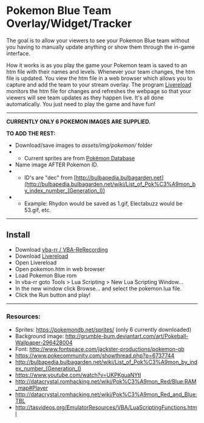 # Pokemon Blue Team Overlay/Widget/Tracker

The goal is to allow your viewers to see your Pokemon Blue team without you having to manually update anything or show them through the in-game interface.

How it works is as you play the game your Pokemon team is saved to an htm file with their names and levels. Whenever your team changes, the htm file is updated. You view the htm file in a web browser which allows you to capture and add the team to your stream overlay. The program [Livereload](http://livereload.com/) monitors the htm file for changes and refreshes the webpage so that your viewers will see team updates as they happen live. It's all done automatically. You just need to play the game and have fun!

---

__CURRENTLY ONLY 6 POKEMON IMAGES ARE SUPPLIED.__

__TO ADD THE REST:__
* Download/save images to _assets/img/pokemon/_ folder
* * Current sprites are from [Pokémon Database](https://pokemondb.net/sprites/)
* Name image AFTER Pokemon ID. 
* * ID's are "dec" from [http://bulbapedia.bulbagarden.net](http://bulbapedia.bulbagarden.net/wiki/List_of_Pok%C3%A9mon_by_index_number_(Generation_I))
* * Example: Rhydon would be saved as 1.gif, Electabuzz would be 53.gif, etc.
---

## Install
* Download [vba-rr / VBA-ReRecording](http://tasvideos.org/EmulatorResources/VBA.html)
* Download [Livereload](http://livereload.com/)
* Open Livereload
* Open pokemon.htm in web browser
* Load Pokemon Blue rom
* In vba-rr goto Tools > Lua Scripting > New Lua Scripting Window... 
* In the new window click Browse... and select the pokemon.lua file. 
* Click the Run button and play!

---

### Resources:
* Sprites: https://pokemondb.net/sprites/ (only 6 currently downloaded)
* Background image: http://grumble-bum.deviantart.com/art/Pokeball-Wallpaper-296428004
* Font: http://www.fontspace.com/jackster-productions/pokemon-gb
* https://www.pokecommunity.com/showthread.php?p=6737744
* http://bulbapedia.bulbagarden.net/wiki/List_of_Pok%C3%A9mon_by_index_number_(Generation_I)
* https://www.youtube.com/watch?v=UKPKguaNYtI
* http://datacrystal.romhacking.net/wiki/Pok%C3%A9mon_Red/Blue:RAM_map#Player
* http://datacrystal.romhacking.net/wiki/Pok%C3%A9mon_Red_and_Blue:TBL
* http://tasvideos.org/EmulatorResources/VBA/LuaScriptingFunctions.html
